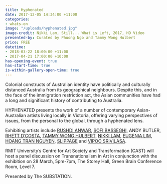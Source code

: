 ```yaml
---
title: Hyphenated
date: 2017-12-05 14:34:00 +11:00
categories:
- whats-on
image: "/uploads/hyphenated.jpg"
image-credit: Nikki Lam, Still... What is Left, 2017, HD Video
presented-by: Curated by Phuong Ngo and Tammy Wong Hulbert
price: FREE
datetime:
- 2018-03-22 18:00:00 +11:00
- 2017-04-21 17:00:00 +10:00
has-opening-event: true
has-start-time: true
is-within-gallery-open-time: true
---
```


Colonial constructs of Australian identity have politically and culturally distanced Australia from its geographical neighbours. Despite this, and in the face of the immigration restriction act, the Asian communities have had a long and significant history of contributing to Australia. 

HYPHENATED presents the work of a number of contemporary Asian-Australian artists living locally in Victoria, offering varying perspectives of issues, from the personal to the global, through a hyphenated lens.

Exhibiting artists include [RUSHDI ANWAR](http://www.rushdi.com.au/), [SOFI BASSEGHI](http://sofibasseghi.com/), ANDY BUTLER, [RHETT D’COSTA](http://art.rmit.edu.au/people/rhett-dcosta/), [TAMMY WONG HULBERT](http://www.tammywonghulbert.com/), [NIKKI LAM](http://nikkilam.info/), [EUGENIA LIM](http://www.eugenialim.com/), [HOANG TRAN NGUYEN](http://hoangtrannguyen.com/htn.html), [SLIPPAGE](http://www.slippage.com.au/) and [VIPOO SRIVILASA](http://vipoo.com/).

RMIT University’s Centre for Art Society and Transformation (CAST) will host a panel discussion on Transnationalism in Art in conjunction with the exhibition on 28 March, 5pm-7pm, The Storey Hall, Green Brain Conference Room, Level 7.

Presented by The SUBSTATION.